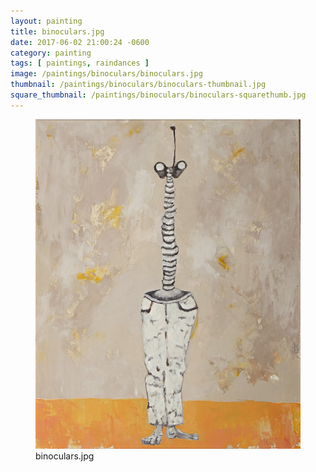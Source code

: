 ```yaml
---
layout: painting
title: binoculars.jpg
date: 2017-06-02 21:00:24 -0600
category: painting
tags: [ paintings, raindances ]
image: /paintings/binoculars/binoculars.jpg
thumbnail: /paintings/binoculars/binoculars-thumbnail.jpg
square_thumbnail: /paintings/binoculars/binoculars-squarethumb.jpg
---
```


<figure class="fullwidth"><img src="/paintings/binoculars/binoculars.jpg" alt="A painting titled: binoculars.jpg by painter Kyle Cunningham" /><figcaption>binoculars.jpg</figcaption></figure>
